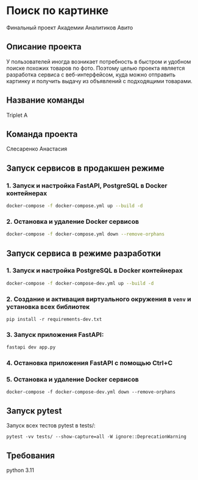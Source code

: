 # Поиск по картинке
Финальный проект Академии Аналитиков Авито

## Описание проекта
У пользователей иногда возникает потребность в быстром и удобном поиске похожих товаров по фото. Поэтому целью проекта является разработка сервиса с веб-интерфейсом, куда можно отправить картинку и получить выдачу из объявлений с подходящими товарами.

## Название команды
Triplet A

## Команда проекта
Слесаренко Анастасия

## Запуск сервисов в продакшен режиме
### 1. Запуск и настройка FastAPI, PostgreSQL в Docker контейнерах
```bash
docker-compose -f docker-compose.yml up --build -d
```

### 2. Остановка и удаление Docker сервисов
```bash
docker-compose -f docker-compose.yml down --remove-orphans
```

## Запуск сервиса в режиме разработки
### 1. Запуск и настройка PostgreSQL в Docker контейнерах
```bash
docker-compose -f docker-compose-dev.yml up --build -d
```

### 2. Создание и активация виртуального окружения в `venv` и установка всех библиотек
```
pip install -r requirements-dev.txt
```

### 3. Запуск приложения FastAPI:
```bash
fastapi dev app.py
```
### 4. Остановка приложения FastAPI с помощью Ctrl+C

### 5. Остановка и удаление Docker сервисов
```
docker-compose -f docker-compose-dev.yml down --remove-orphans
```

## Запуск pytest
Запуск всех тестов pytest в tests/:
```
pytest -vv tests/ --show-capture=all -W ignore::DeprecationWarning
```
## Требования
python 3.11